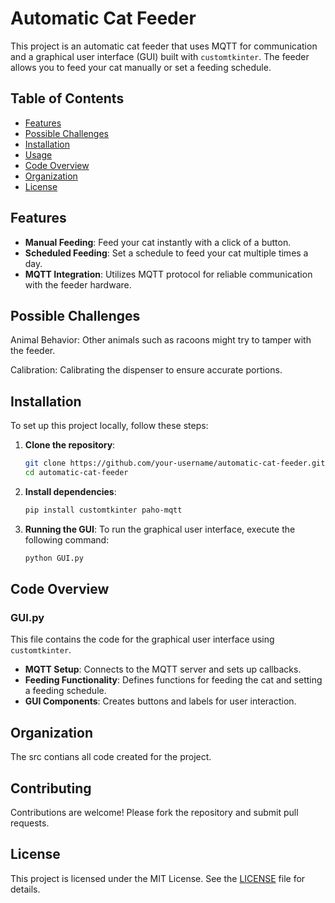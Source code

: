 # Automatic Cat Feeder

This project is an automatic cat feeder that uses MQTT for communication and a graphical user interface (GUI) built with `customtkinter`. The feeder allows you to feed your cat manually or set a feeding schedule.

## Table of Contents
- [Features](#features)
- [Possible Challenges](#possible-challenges)
- [Installation](#installation)
- [Usage](#usage)
- [Code Overview](#code-overview)
- [Organization](#organization)
- [License](#license)

## Features
- **Manual Feeding**: Feed your cat instantly with a click of a button.
- **Scheduled Feeding**: Set a schedule to feed your cat multiple times a day.
- **MQTT Integration**: Utilizes MQTT protocol for reliable communication with the feeder hardware.


## Possible Challenges 
Animal Behavior: Other animals such as racoons might try to tamper with the feeder.

Calibration: Calibrating the dispenser to ensure accurate portions. 

## Installation
To set up this project locally, follow these steps:

1. **Clone the repository**:
   ```sh
   git clone https://github.com/your-username/automatic-cat-feeder.git
   cd automatic-cat-feeder
   
   
2. **Install dependencies**:
   ```sh
   pip install customtkinter paho-mqtt
3. **Running the GUI**:
   To run the graphical user interface, execute the following command:
   ```sh
   python GUI.py

## Code Overview

### GUI.py

This file contains the code for the graphical user interface using `customtkinter`.

* **MQTT Setup**: Connects to the MQTT server and sets up callbacks.
* **Feeding Functionality**: Defines functions for feeding the cat and setting a feeding schedule.
* **GUI Components**: Creates buttons and labels for user interaction.




## Organization
The src contians all code created for the project. 

## Contributing

Contributions are welcome! Please fork the repository and submit pull requests.

## License

This project is licensed under the MIT License. See the [LICENSE](LICENSE) file for details.
